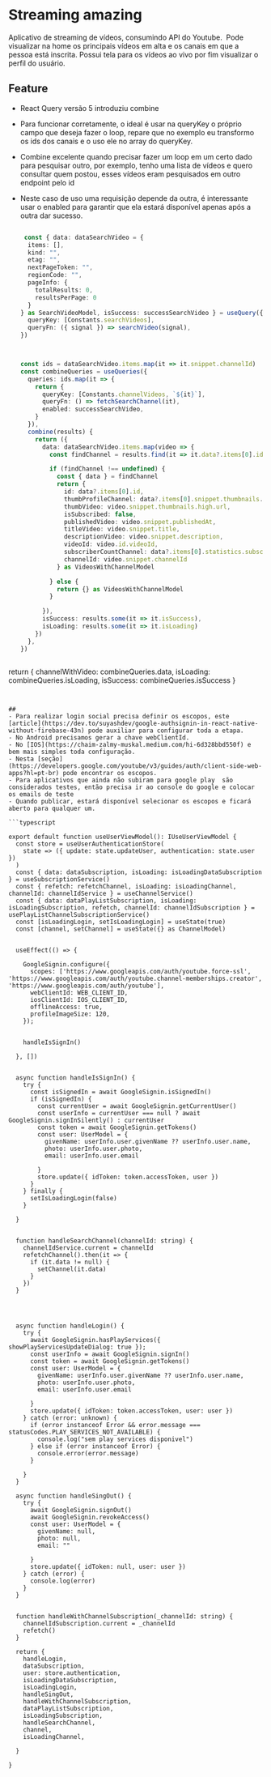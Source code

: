 # Streaming amazing
Aplicativo de streaming de vídeos, consumindo API do Youtube. 
Pode visualizar na home os principais vídeos em alta e os canais em que a pessoa está inscrita. Possui tela para os vídeos ao vivo  por fim visualizar o perfil do usuário.


## Feature
- React Query versão 5 introduziu combine
- Para funcionar corretamente, o ideal é usar na queryKey o próprio campo que deseja fazer o loop, repare que no exemplo eu transformo os ids dos canais e o uso ele no array do queryKey.
- Combine excelente quando precisar fazer um loop em um certo dado para pesquisar outro, por exemplo, tenho uma lista de vídeos e quero consultar quem postou, esses vídeos eram pesquisados em outro endpoint pelo id
- Neste caso de uso  uma requisição depende da outra, é interessante usar o enabled para garantir que ela estará disponível apenas após a outra dar sucesso.

  ```typescript

   const { data: dataSearchVideo = {
    items: [],
    kind: "",
    etag: "",
    nextPageToken: "",
    regionCode: "",
    pageInfo: {
      totalResults: 0,
      resultsPerPage: 0
    }
  } as SearchVideoModel, isSuccess: successSearchVideo } = useQuery({
    queryKey: [Constants.searchVideos],
    queryFn: ({ signal }) => searchVideo(signal),
  })



  const ids = dataSearchVideo.items.map(it => it.snippet.channelId)
  const combineQueries = useQueries({
    queries: ids.map(it => {
      return {
        queryKey: [Constants.channelVideos, `${it}`],
        queryFn: () => fetchSearchChannel(it),
        enabled: successSearchVideo,
      }
    }),
    combine(results) {
      return ({
        data: dataSearchVideo.items.map(video => {
          const findChannel = results.find(it => it.data?.items[0].id === video.snippet.channelId)

          if (findChannel !== undefined) {
            const { data } = findChannel
            return {
              id: data?.items[0].id,
              thumbProfileChannel: data?.items[0].snippet.thumbnails.medium.url,
              thumbVideo: video.snippet.thumbnails.high.url,
              isSubscribed: false,
              publishedVideo: video.snippet.publishedAt,
              titleVideo: video.snippet.title,
              descriptionVideo: video.snippet.description,
              videoId: video.id.videoId,
              subscriberCountChannel: data?.items[0].statistics.subscriberCount,
              channelId: video.snippet.channelId
            } as VideosWithChannelModel

          } else {
            return {} as VideosWithChannelModel
          }

        }),
        isSuccess: results.some(it => it.isSuccess),
        isLoading: results.some(it => it.isLoading)
      })
    },
  })



return {
    channelWithVideo: combineQueries.data,
    isLoading: combineQueries.isLoading,
    isSuccess: combineQueries.isSuccess
  }



```


##
- Para realizar login social precisa definir os escopos, este [article](https://dev.to/suyashdev/google-authsignin-in-react-native-without-firebase-43n) pode auxiliar para configurar toda a etapa.
- No Android precisamos gerar a chave webClientId.
- No [IOS](https://chaim-zalmy-muskal.medium.com/hi-6d328bbd550f) e bem mais simples toda configuração.
- Nesta [seção](https://developers.google.com/youtube/v3/guides/auth/client-side-web-apps?hl=pt-br) pode encontrar os escopos.
- Para aplicativos que ainda não subiram para google play  são considerados testes, então precisa ir ao console do google e colocar os emails de teste
- Quando publicar, estará disponível selecionar os escopos e ficará aberto para qualquer um.

```typescript

export default function useUserViewModel(): IUseUserViewModel {
  const store = useUserAuthenticationStore(
    state => ({ update: state.updateUser, authentication: state.user })
  )
  const { data: dataSubscription, isLoading: isLoadingDataSubscription } = useSubscriptionService()
  const { refetch: refetchChannel, isLoading: isLoadingChannel, channelId: channelIdService } = useChannelService()
  const { data: dataPlayListSubscription, isLoading: isLoadingSubscription, refetch, channelId: channelIdSubscription } = usePlayListChannelSubscriptionService()
  const [isLoadingLogin, setIsLoadingLogin] = useState(true)
  const [channel, setChannel] = useState({} as ChannelModel)


  useEffect(() => {

    GoogleSignin.configure({
      scopes: ['https://www.googleapis.com/auth/youtube.force-ssl', 'https://www.googleapis.com/auth/youtube.channel-memberships.creator', 'https://www.googleapis.com/auth/youtube'],
      webClientId: WEB_CLIENT_ID,
      iosClientId: IOS_CLIENT_ID,
      offlineAccess: true,
      profileImageSize: 120,
    });


    handleIsSignIn()

  }, [])


  async function handleIsSignIn() {
    try {
      const isSignedIn = await GoogleSignin.isSignedIn()
      if (isSignedIn) {
        const currentUser = await GoogleSignin.getCurrentUser()
        const userInfo = currentUser === null ? await GoogleSignin.signInSilently() : currentUser
        const token = await GoogleSignin.getTokens()
        const user: UserModel = {
          givenName: userInfo.user.givenName ?? userInfo.user.name,
          photo: userInfo.user.photo,
          email: userInfo.user.email

        }
        store.update({ idToken: token.accessToken, user })
      }
    } finally {
      setIsLoadingLogin(false)
    }

  }


  function handleSearchChannel(channelId: string) {
    channelIdService.current = channelId
    refetchChannel().then(it => {
      if (it.data != null) {
        setChannel(it.data)
      }
    })
  }




  async function handleLogin() {
    try {
      await GoogleSignin.hasPlayServices({ showPlayServicesUpdateDialog: true });
      const userInfo = await GoogleSignin.signIn()
      const token = await GoogleSignin.getTokens()
      const user: UserModel = {
        givenName: userInfo.user.givenName ?? userInfo.user.name,
        photo: userInfo.user.photo,
        email: userInfo.user.email

      }
      store.update({ idToken: token.accessToken, user: user })
    } catch (error: unknown) {
      if (error instanceof Error && error.message === statusCodes.PLAY_SERVICES_NOT_AVAILABLE) {
        console.log("sem play services disponivel")
      } else if (error instanceof Error) {
        console.error(error.message)
      }

    }
  }

  async function handleSingOut() {
    try {
      await GoogleSignin.signOut()
      await GoogleSignin.revokeAccess()
      const user: UserModel = {
        givenName: null,
        photo: null,
        email: ""

      }
      store.update({ idToken: null, user: user })
    } catch (error) {
      console.log(error)
    }
  }


  function handleWithChannelSubscription(_channelId: string) {
    channelIdSubscription.current = _channelId
    refetch()
  }

  return {
    handleLogin,
    dataSubscription,
    user: store.authentication,
    isLoadingDataSubscription,
    isLoadingLogin,
    handleSingOut,
    handleWithChannelSubscription,
    dataPlayListSubscription,
    isLoadingSubscription,
    handleSearchChannel,
    channel,
    isLoadingChannel,

  }

}


```







